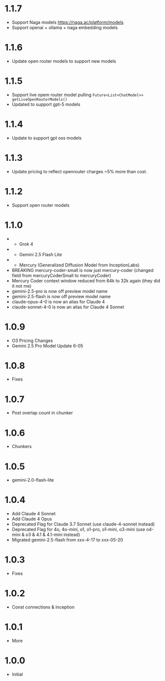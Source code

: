 # 1.1.7
* Support Naga models https://naga.ac/platform/models 
* Support openai + ollama + naga embedding models

# 1.1.6
* Update open router models to support new models

# 1.1.5
* Support live opem router model pulling `Future<List<ChatModel>> getLiveOpenRouterModels()`
* Updated to support gpt-5 models

# 1.1.4
* Update to support gpt oss models

# 1.1.3
* Update pricing to reflect openrouter charges ~5% more than cost.

# 1.1.2
* Support open router models

# 1.1.0
* + Grok 4
* + Gemini 2.5 Flash Lite
* + Mercury (Generalized Diffusion Model from InceptionLabs)
* BREAKING mercury-coder-small is now just mercury-coder (changed field from mercuryCoderSmall to mercuryCoder)
* Mercury Coder context window reduced from 64k to 32k again (they did it not me)
* gemini-2.5-pro is now off preview model name
* gemini-2.5-flash is now off preview model name
* claude-opus-4-0 is now an alias for Claude 4
* claude-sonnet-4-0 is now an alias for Claude 4 Sonnet

# 1.0.9
* O3 Pricing Changes 
* Gemini 2.5 Pro Model Update 6-05

# 1.0.8
* Fixes

# 1.0.7
* Post overlap count in chunker

# 1.0.6
* Chunkers

# 1.0.5
* gemini-2.0-flash-lite

# 1.0.4
* Add Claude 4 Sonnet
* Add Claude 4 Opus
* Deprecated Flag for Claude 3.7 Sonnet (use claude-4-sonnet instead)
* Deprecated Flag for 4o, 4o-mini, o1, o1-pro, o1-mini, o3-mini (use o4-mini & o3 & 4.1 & 4.1-mini instead)
* Migrated gemini-2.5-flash from xxx-4-17 to xxx-05-20

# 1.0.3
* Fixes

# 1.0.2
* Const connections & Inception

# 1.0.1
* More

# 1.0.0
* Initial
